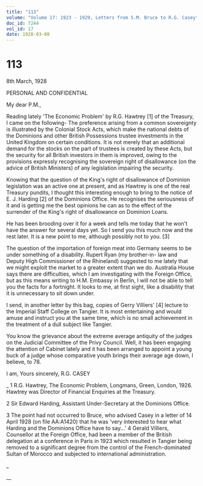 ```yaml
---
title: "113"
volume: "Volume 17: 1923 - 1929, Letters from S.M. Bruce to R.G. Casey"
doc_id: 7244
vol_id: 17
date: 1928-03-08
---
```


# 113

8th March, 1928

PERSONAL AND CONFIDENTIAL

My dear P.M.,

Reading lately 'The Economic Problem' by R.G. Hawtrey [1] of the Treasury, I came on the following- The preference arising from a common sovereignty is illustrated by the Colonial Stock Acts, which make the national debts of the Dominions and other British Possessions trustee investments in the United Kingdom on certain conditions. It is not merely that an additional demand for the stocks on the part of trustees is created by these Acts, but the security for all British investors in them is improved, owing to the provisions expressly recognising the sovereign right of disallowance (on the advice of British Ministers) of any legislation impairing the security.

Knowing that the question of the King's right of disallowance of Dominion legislation was an active one at present, and as Hawtrey is one of the real Treasury pundits, I thought this interesting enough to bring to the notice of E. J. Harding [2] of the Dominions Office. He recognises the seriousness of it and is getting me the best opinions he can as to the effect of the surrender of the King's right of disallowance on Dominion Loans.

He has been brooding over it for a week and tells me today that he won't have the answer for several days yet. So I send you this much now and the rest later. It is a new point to me, although possibly not to you. [3]

The question of the importation of foreign meat into Germany seems to be under something of a disability. Rupert Ryan (my brother-in- law and Deputy High Commissioner of the Rhineland) suggested to me lately that we might exploit the market to a greater extent than we do. Australia House says there are difficulties, which I am investigating with the Foreign Office, but as this means writing to H.M. Embassy in Berlin, I will not be able to tell you the facts for a fortnight. It looks to me, at first sight, like a disability that it is unnecessary to sit down under.

I send, in another letter by this bag, copies of Gerry Villiers' [4] lecture to the Imperial Staff College on Tangier. It is most entertaining and would amuse and instruct you at the same time, which is no small achievement in the treatment of a dull subject like Tangier.

You know the grievance about the extreme average antiquity of the judges on the Judicial Committee of the Privy Council. Well, it has been engaging the attention of Cabinet lately and it has been arranged to appoint a young buck of a judge whose comparative youth brings their average age down, I believe, to 78.

I am, Yours sincerely, R.G. CASEY 

_ 1 R.G. Hawtrey, The Economic Problem, Longmans, Green, London, 1926. Hawtrey was Director of Financial Enquiries at the Treasury.

2 Sir Edward Harding, Assistant Under-Secretary at the Dominions Office.

3 The point had not occurred to Bruce, who advised Casey in a letter of 14 April 1928 (on file AA:A1420) that he was 'very interested to hear what Harding and the Dominions Office have to say...' 4 Gerald Villiers, Counsellor at the Foreign Office, had been a member of the British delegation at a conference in Paris in 1923 which resulted in Tangier being removed to a significant degree from the control of the French-dominated Sultan of Morocco and subjected to international administration.

_

__
